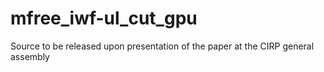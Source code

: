 # mfree_iwf-ul_cut_gpu
Source to be released upon presentation of the paper at the CIRP general assembly
